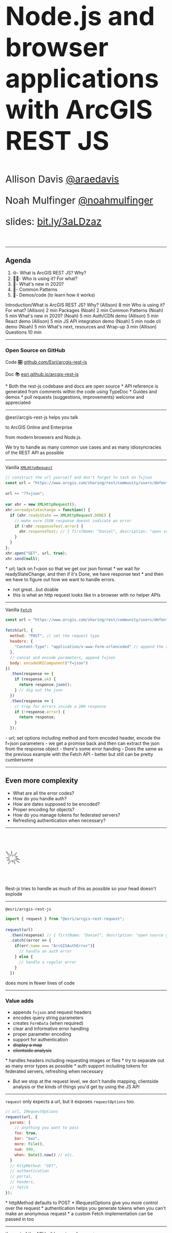 <!-- .slide: data-background-size="cover" style="padding-left: 80px" data-background="../../template/img/2020/devsummit/bg-1.png" -->

<h1 style="text-align: left; font-size: 80px; ">Node.js and browser applications with ArcGIS REST JS</h1>
<p style="text-align: left; font-size: 30px;">Allison Davis <a href="https://github.com/araedavis">@araedavis</a></p>
<p style="text-align: left; font-size: 30px;">Noah Mulfinger <a href="https://github.com/noahmulfinger">@noahmulfinger</a></p>
<p style="text-align: left; font-size: 30px;">slides: <a href="https://bit.ly/3aLDzaz">bit.ly/3aLDzaz</a></p>

<!-- Add these rows to push your text up so it is not interfering with the event name. Test on your actual projector! -->
<p>&nbsp;</p>

---

<!-- .slide: data-background="../../template/img/2020/devsummit/bg-2.png" -->

## Agenda

1. 🌐- What is ArcGIS REST JS? Why?
1. 👩‍🚀- Who is using it? For what?
1. 📆- What's new in 2020?
1. 💯- Common Patterns
1. 🤹‍- Demos/code (to learn how it works)

<aside class="notes">

Introduction/What is ArcGIS REST JS? Why? (Allison) 8 min
Who is using it? For what? (Allison) 2 min
Packages (Noah) 2 min
Common Patterns (Noah) 5 min
What's new in 2020? (Noah) 5 min
Auth/CDN demo (Allison) 5 min
React demo (Allison) 5 min
JS API integration demo (Noah) 5 min
node cli demo (Noah) 5 min
What's next, resources and Wrap-up 3 min (Allison)
Questions 10 min

</aside>

---

<!-- .slide: data-background="../../template/img/2020/devsummit/bg-2.png" -->

### Open Source on GitHub

Code 🎛 [github.com/Esri/arcgis-rest-js](https://github.com/Esri/arcgis-rest-js)

Doc 📚 [esri.github.io/arcgis-rest-js](https://esri.github.io/arcgis-rest-js)

<aside class="notes" data-markdown>
  * Both the rest-js codebase and docs are open source
  *  API reference is generated from comments within the code using TypeDoc
  * Guides and demos
  * pull requests (suggestions, improvements) welcome and appreciated
</aside>

---

<!-- .slide: data-background="../../template/img/2020/devsummit/bg-2.png" -->

@esri/arcgis-rest-js helps you talk

to ArcGIS Online and Enterprise

from modern browsers and Node.js.

<aside class="notes" data-markdown>
We try to handle as many common use cases and as many idiosyncracies of the REST API as possible
</aside>

---

<!-- .slide: data-background="../../template/img/2020/devsummit/bg-2.png" -->

Vanilla [`XMLHttpRequest`](https://developer.mozilla.org/en-US/docs/Web/API/XMLHttpRequest)

```js
// construct the url yourself and don't forget to tack on f=json
const url = "https://www.arcgis.com/sharing/rest/community/users/dmfenton";

url += "?f=json";

var xhr = new XMLHttpRequest();
xhr.onreadystatechange = function() {
  if (xhr.readyState == XMLHttpRequest.DONE) {
    // make sure JSON response doesnt indicate an error
    if (!xhr.responseText.error) {
      xhr.responseText; // { firstName: "Daniel", description: "open source geodev" ... }
    }
  }
};
xhr.open("GET", url, true);
xhr.send(null);
```

<aside class="notes" data-markdown>
  * url; tack on f=json so that we get our json format
  * we wait for readyStateChange, and then if it's Done, we have response text 
  * and then we have to figure out how we want to handle errors.

- not great...but doable
- this is what an http request looks like in a browser with no helper APIs
  </aside>

---

<!-- .slide: data-background="../../template/img/2020/devsummit/bg-2.png" -->

Vanilla [`Fetch`](https://developer.mozilla.org/en-US/docs/Web/API/Fetch_API/Using_Fetch)

```js
const url = "https://www.arcgis.com/sharing/rest/community/users/dmfenton";

fetch(url, {
  method: "POST", // set the request type
  headers: {
    "Content-Type": "application/x-www-form-urlencoded" // append the right header
  },
  // concat and encode parameters, append f=json
  body: encodeURIComponent("f=json")
})
  .then(response => {
    if (response.ok) {
      return response.json();
    } // dig out the json
  })
  .then(response => {
    // trap for errors inside a 200 response
    if (!response.error) {
      return response;
    }
  });
```

<aside class="notes" data-markdown>
- url; set options including method and form encoded header, encode the f=json parameters
- we get a promise back and then can extract the json from the response object
- there's some error handing
- Does the same as the previous example with the Fetch API
- better but still can be pretty cumbersome
  </aside>

---

<!-- .slide: data-background="../../template/img/2020/devsummit/bg-2.png" -->

## Even more complexity

- What are all the error codes?
- How do you handle auth?
- How are dates supposed to be encoded?
- Proper encoding for objects?
- How do you manage tokens for federated servers?
- Refreshing authentication when necessary?

<aside class="notes">

</aside>

---

<!-- .slide: data-background="../../template/img/2020/devsummit/bg-2.png" -->

<p style="font-size: 400%;">💥</p>

<aside class="notes" data-markdown>
Rest-js tries to handle as much of this as possible so your head doesn't explode
</aside>

---

<!-- .slide: data-background="../../template/img/2020/devsummit/bg-2.png" -->

`@esri/arcgis-rest-js`

```js
import { request } from "@esri/arcgis-rest-request";

request(url)
  .then(response) // { firstName: "Daniel", description: "open source geodev" ... }
  .catch((error => {
    if(err.name === "ArcGISAuthError"){
      // handle an auth error
    } else {
      // handle a regular error
    }
  })
```

<aside class="notes" data-markdown>

does more in fewer lines of code

</aside>

---

<!-- .slide: data-background="../../template/img/2020/devsummit/bg-2.png" -->

### Value adds

- appends `f=json` and request headers
- encodes query string parameters
- creates `FormData` (when required)
- clear and informative error handling
- proper parameter encoding
- support for authentication
- ~~display a map~~
- ~~clientside analysis~~

<aside class="notes" data-markdown>
* handles headers including requesting images or files 
* try to separate out as many error types as possible
* auth support including tokens for federated servers, refreshing when necessary

- But we stop at the request level, we don't handle mapping, clientside analysis or the kinds of things you'd get by using the JS API
  </aside>

---

<!-- .slide: data-background="../../template/img/2020/devsummit/bg-2.png" -->

`request` only expects a url, but it exposes `requestOptions` too.

```js
// url, IRequestOptions
request(url, {
  params: {
    // anything you want to pass
    foo: true,
    bar: "baz",
    more: File(),
    num: 999,
    when: Date().now() // etc.
  }
  // httpMethod: "GET",
  // authentication
  // portal,
  // headers,
  // fetch
});
```

<aside class="notes" data-markdown>
  * httpMethod defaults to POST
  * IRequestOptions give you more control over the request
  * authentication helps you generate tokens when you can't make an anonymous request
  * a custom Fetch implementation can be passed in too
</aside>

---

<!-- .slide: data-background="../../template/img/2020/devsummit/bg-2.png" -->

the rest of the API builds on top of `request`

```js
import { geocode } from "@esri/arcgis-rest-geocoding";

// assumes you want to use ArcGIS Online
geocode("LAX").then(response); // { ... candidates: [] }

// IRequestOptions is still available
geocode({
  singleLine: "LAX",
  params: {
    forStorage: true
  },
  authentication
});
```

<aside class="notes" data-markdown>
  * Under the hood, geocoding just calls request
  * But with nicer syntax 
</aside>

---

<!-- .slide: data-background="../../template/img/2020/devsummit/bg-2.png" -->

### Goals

- Node.js and (modern) browsers
- a la carte / svelte
- framework agnostic
- shave down the sharp edges
- align with JS ecosystem

<aside class="notes" data-markdown>
* work in node and modern browsers with small set of polyfills
* keeping the library as small as possible for best loadtime 
* framework agnostic - so that you can use rest-js with React, Angular, Vue, vanilla JS
* keep the rough edges away from your application code; handle edge cases and such from the rest api so you don't have to
* align with the rest of the JS ecosystem - whatever your tooling, your bundler, frameworks - without having to use additional plugins or config

</aside>

---

<!-- .slide: data-background="../../template/img/2020/devsummit/bg-2.png" -->

### Disclaimer\*

- not a product, no roadmap
- work [in progress](https://developers.arcgis.com/rest/)
- scratching our own itch

<aside class="notes" data-markdown>
* not an official product
* started as a way to standardize functionality and utilities that different Esri teams had created 
* that's why it was decided to open source it - if Esri teams are getting and adding so much value, certainly users and partners can too
</aside>

---

<!-- .slide: data-background="../../template/img/2020/devsummit/bg-2.png" -->

### Comparison

- _kind of_ analogous to ArcGIS API for Python
- **much different** than the ArcGIS API for JavaScript

<aside class="notes" data-markdown>

- kind of similar to the Python API in functionality but lacks a notebooks environment like Jupiter notebooks where you can save and rerun your scripts

* it's all about transactions with the data from the Rest API - no mapping, display capabilities, data analysis
  </aside>

---

<!-- .slide: data-background="../../template/img/2020/devsummit/bg-2.png" -->

### In the beginning...

- [ArcGIS for Developers](https://developers.arcgis.com)
- [ArcGIS Hub](https://hub.arcgis.com)
- customers!

<aside class="notes" data-markdown>

- rest-js has been around over two years now.
- Began as a collaboration between Hub and the Developer Experience team
- Hub was using Ember and experimented with open sourcing some of the wrappers they'd created for working with the Rest API and dealing with things like users, items - they found that their solution was a little too specific - difficult for users to grab and go
- Dev experience team was using Angular and a lot of the functionality we had written mirrored that of the Hub team's - but specific to Angular applications and their conventions.
- So...how to create a solution that eliminated that duplication of work, so that these helpers could be written once and work everywhere
  </aside>

---

<!-- .slide: data-background="../../template/img/2020/devsummit/bg-2.png" -->

### As of 2020

- ArcGIS Hub
- ArcGIS for Developers
- Storymaps
- Web AppBuilder (next generation)
- ArcGIS Solutions
- ArcGIS Enterprise
- ArcGIS Analytics for IoT
- Esri UK
- Startups / Partners
- Customers
- You?

<aside class="notes" data-markdown>
* Over the last couple years, we've seen the floodgates open not only with customer implementations but other teams at Esri
</aside>

---

<!-- .slide: data-background="../../template/img/2020/devsummit/bg-2.png" -->

## packages 📦!

- `request` 2.8 kB
- `auth` 3.6 kB
- `portal` 5.1 kB
- `feature-layer` 1.3 kB
- `service-admin` 746 B
- `geocoding` 1 kB
- `routing` 642 B

<aside class="notes" data-markdown>
- This is the set of packages we have so far.
- We have the base request package that the other packages build on, auth contains different methods for handling authentication, portal is for interacting with users, groups, and items in ArcGIS Online or your enterprise portal, feature layer is for querying and editing data in a feature service layer, service-admin is for managing metadata about a service.
- Right now it only contains functionality for dealing with feature services, but its meant for things like creating a new service and adding layers or other properties to a service.
- Geocoding and routing are self-explanatory, they provide wrapper functions for using the geocoding and routing services.
- As you can see all these packages are very light-weight. They are also set up to be tree-shakeable so that if you are using a bundler like web pack you can only bundle the functions you actually use.

</aside>

---

<!-- .slide: data-background="../../template/img/2020/devsummit/bg-3.png" -->

## Common Patterns

---

<!-- .slide: data-background="../../template/img/2020/devsummit/bg-2.png" -->

when only **one** piece of information is required

```js
import { searchItems } from "@esri/arcgis-rest-portal";

searchItems("water").then(response); // { total: 355, etc... }
// or
searchItems({
  query: "water",
  httpMethod: "GET",
  authentication
});
```

you can pass in it in directly.

<aside class="notes" data-markdown>
- For functions that only require one piece of information, they can take in that info directly as a single argument or as part of a larger object.
- In this case if you wanted to just do a default query of ArcGIS Online for items containing the string water, you could do the first query.
- You could alternatively pass in an object containing a query field and some other options

</aside>

---

<!-- .slide: data-background="../../template/img/2020/devsummit/bg-2.png" -->

### if **more** than one piece of information is needed

<pre style="width: 50%; margin: 0 auto; box-shadow: none;">
<code class="hljs js">deleteFeatures({
  url: "https://server.arcgis.com/arcgis/rest/services/MyData/FeatureServer/0"
  objectIds: [ 123 ]
})
  .then(response)
</code>
</pre>

<pre style="width: 50%; margin: 0 auto; box-shadow: none;">
<code class="hljs json">{
  // response
  "deleteResults": [
    {
      "objectId": 123,
      "success": true
    }
  ]
}
</code>
</pre>

only an object can be passed in, [_extends_](https://esri.github.io/arcgis-rest-js/api/feature-layer/deleteFeatures/) `IRequestOptions`

<aside class="notes" data-markdown>
- However, if more than one piece of information is required, you would always pass in an object with the required options
- For all functions, the object extends the default request options provided in the base request library, so you could pass in authentication, headers, etc to deleteFeatures as well.
- (OPEN delete features doc)
- Here’s what deleteFeatures looks like in the documentation. 
- If we scroll down to the options, we can see url and objectIds parameters which are required as well as some optional inherited parameters like authentication, which I mentioned earlier.
- For additional custom params, you can use params here which will take in any keys and values.
- This is here because goal is not to provide all the parameters available in the REST API, just the common ones 
</aside>

---

<!-- .slide: data-background="../../template/img/2020/devsummit/bg-2.png" -->

### update who can access an item

```js
import { setItemAccess } from "@esri/arcgis-rest-sharing";

setItemAccess({
  id: `fe8`, // which item?
  access: `public`, // who should be able to see it?
  authentication // user allowed to update
}).then(response);
```

[`ISetItemAccessOptions`](https://esri.github.io/arcgis-rest-js/api/portal/setItemAccess/)

<aside class="notes" data-markdown>
- The functions in the library also try to reduce the overhead of constructing a url and require as little as possible. 
- For example, in the setItemAccess function, we only need the id of the item, the access value  or who it should be shared with, and some authentication to know if the current user is allowed to update the specified item

</aside>

---

<!-- .slide: data-background="../../template/img/2020/devsummit/bg-2.png" -->

Simplified developer experience, even when the underlying logic is [complicated](https://github.com/Esri/arcgis-rest-js/blob/869f466c47b2e80768018b20c89c6279212767aa/packages/arcgis-rest-portal/src/sharing/group-sharing.ts)

- we ensure the response is _deterministic_
- we figure out _which_ url to call (based on role)

<aside class="notes" data-markdown>
- Overall the focus is on simplifying the developer experience  even when the logic can get complicated.
- (OPEN group sharing js)
- Here’s one example, probably the most complex functionality under the hood that the library provides.
- Sharing items can require different urls depending the permissions of the user and is not always deterministic depending on what groups an item is already shared with.
- So this changeGroupSharing method handles all that and provides some better error messaging when there’s failure. 
- This is just to show some of the value added when using this library vs directly using the REST API

</aside>

---

<!-- .slide: data-background="../../template/img/2020/devsummit/bg-2.png" -->

## Authentication

```js
import { UserSession } from "@esri/arcgis-rest-auth";

// ArcGIS Online credentials
const authentication = new UserSession({ username, password });

// ArcGIS Enterprise credentials
const enterpriseAuth = new UserSession({
  username,
  password,
  portal: `https://gis.city.gov/sharing/rest`
});
```

<aside class="notes" data-markdown>
- Another important concern when working with the REST API is authentication.
- The most common method for this is through a UserSession from the auth package.
- Using either ArcGIS Online or an enterprise portal, you can construct a user session with standard username and password credentials
- This in and of itself doesnt fetch a token, it just sets up config needed for making authenticated requests
- It is similar to JS API IdentityManager in that it stores a specific set of credentials.
- However, it doesn't juggle multiple portals and doesn't present a UI to log in when an anonymous request fails.
</aside>

---

<!-- .slide: data-background="../../template/img/2020/devsummit/bg-2.png" -->

`UserSession` keeps track of token expiration

```js
const url = `http://geocode.arcgis.com/arcgis/rest/services/World/GeocodeServer/`;

const authentication = new UserSession({ username, password });

request(url, { authentication }).then(response => {
  // the same token will be reused for the second request
  request(url, { authentication });
});
```

and whether or not a server is trusted (federated)

<aside class="notes" data-markdown>
- This UserSession serves as an authentication object that you’ve seen in previous code samples. This authentication object is passed in to the request.
- The first time a request is made with it, it will handle getting a token from the server, checking whether the server is trusted or federated.
- On subsequent requests using the same authentication, it will reuse the same token and handle expiration by getting a fresh token from the server.
- We will go over some more complex authentication patterns like oauth in our demos later.

</aside>

---

<!-- .slide: data-background="../../template/img/2020/devsummit/bg-2.png" -->

### since DevSummit 2019...

🎉 rest-js v2.0.0! 🎉

(plus 20 additional releases 🚀)

<aside class="notes" data-markdown>
- Since the previous version of this talk in DevSummit 2019, the library has been actively developed.
- We’ve released a 2.0 version and there have been 20+ additional releases beyond that.
- So its been pretty active.
- I'm going to go over a few things that have been added in version 2

</aside>

---

<!-- .slide: data-background="../../template/img/2020/devsummit/bg-2.png" -->

### What's new in v2+

- [SearchQueryBuilder](https://esri.github.io/arcgis-rest-js/api/portal/SearchQueryBuilder/)

- Improved [paging](https://esri.github.io/arcgis-rest-js/api/portal/searchItems)

- `setDefaultRequestOptions()` and `withOptions()`

- Package and type reorganization

<aside class="notes" data-markdown>
- We added a new SearchQueryBuilder class that allows you to easily compose a search query without needing to do a bunch of manual string management. 
- We also added some improved paging functionality, we added a nextPage function returned from any search query that you can call to easily get the next page of results without having to construct a new request.
- We also added two helper functions, setDefaultRequestOptions and withOptions. setDefaultRequestOptions allows you to set custom options for all requests.
- Its useful for things like request headers that will likely need to be with every requests.
-  withOptions allows you set custom options for a specific request.
- For instance if you want to create an authentication version of a request that you can call and you don’t need to pass authentication to it every time.
- There was also a bunch of reorganization of packages, types, and functions based on the feedback and needs of contributors.
</aside>

---

<!-- .slide: data-background="../../template/img/2020/devsummit/bg-2.png" -->

### Building search queries

```js
// 1.x
const q =
  "Trees AND owner: US Forest Service AND (type: 'Web Mapping Application' OR type: 'Mobile Application')";

// 2.x
const q = new SearchQueryBuilder()
  .match("Trees")
  .and()
  .match("US Forest Service")
  .in("owner")
  .and()
  .startGroup()
  .match("Web Mapping Application")
  .in("type")
  .or()
  .match("Mobile Application")
  .in("type")
  .endGroup();
```

<aside class="notes" data-markdown>
- So this is an example of creating a search query using the new builder class. 
- In standard queries, you would need to construct the query as a long string, but in version 2.0, you can build up a query using helper functions. 
- This is especially useful for complex queries or ones that require a lot of conditionalization.

</aside>

---

<!-- .slide: data-background="../../template/img/2020/devsummit/bg-2.png" -->

### One portal package to rule them all

```bash
// 1.x
npm install @esri/arcgis-rest-items &&
@esri/arcgis-rest-users &&
@esri/arcgis-rest-groups &&
@esri/arcgis-rest-sharing

// 2.x
npm install @esri/arcgis-rest-portal

```

<aside class="notes" data-markdown>
- One example of the package reorganization is grouping up the separate items, users, groups, and sharing packages into a single portal package.
- These packages all shared a lot of functionality and were already very small, so grouping them up didn’t increase the size too much
</aside>

---

<!-- .slide: data-background="../../template/img/2020/devsummit/bg-2.png" -->

### Packages install types automatically

```typescript
// 1.x
import { IPoint } from "@esri/arcgis-rest-common-types";
import { reverseGeocode } from "@esri/arcgis-rest-geocoder";

reverseGeocode({ x: 34, y: -118 } as IPoint);

// 2.x
import { IPoint, reverseGeocode } from "@esri/arcgis-rest-geocoding";

reverseGeocode({ x: 34, y: -118 } as IPoint);
```

<aside class="notes" data-markdown>
- For those using typescript, one improvement is including types in the same packages where they are used.
- Previously you would need to install a separate types package for any a lot of typescript types.
- There are additional changes in version 2, and you can check out the release notes for the full list of what’s changed.
</aside>

---

<!-- .slide: data-background="../../template/img/2020/devsummit/bg-2.png" -->

Check out the [release notes](https://esri.github.io/arcgis-rest-js/guides/whats-new-v2-0/) for the full list

---

<!-- .slide: data-background="../../template/img/2020/devsummit/bg-4.png" -->

## Demo

### [OAuth in Browser](https://github.com/Esri/arcgis-rest-js/tree/master/demos/oauth2-browser)

- [Auth package](https://esri.github.io/arcgis-rest-js/api/auth/UserSession/)
- [rest-js via CDN](https://esri.github.io/arcgis-rest-js/guides/from-a-cdn/)

<aside class="notes" data-markdown>
* Vanilla JS implementation

- Demo follows the app login pattern, in which an app uses your client id to obtain credentials

- Demonstrate inline Sign In

- What's going on?

- Use arcgis for developers to create an app item and set a redirect url

- in app code, we set our client id

- Index.html - CDN script tags

- Index.html - line 178 our click handler. Note that when using the CDN we preface our method calls with `arcgisREST`

- Authenticate.html just calls a function to complete the OAuth process. The session info is saved in local storage
  </aside>

---

<!-- .slide: data-background="../../template/img/2020/devsummit/bg-4.png" -->

## Demo

### [React Component](https://github.com/oppoudel/react-geocoder)

- [Geocoding package](https://esri.github.io/arcgis-rest-js/api/geocoding/)
- [Downshift](https://github.com/downshift-js/downshift)

<aside class="notes" data-markdown>

- This is a React geocoding component created by a user - link to his repo is in the slides

- Running this locally to show the upgrade to rest-js 2.9

- This is built with React and Downshift, which is a project to create low-level accesible dropdowns, menus and other components in React

- Demonstrate component in browser

- In Geocoder.js,

  - If the menu is open, Geocode component calls the `suggest` method from the geocoding package

  - debounce - prevents an API call with every key stroke and improves performance

  - Suggest provides magicKey values in addition to text result. The key links a suggestion to an address or place. This can be passed to the geocode call to improve search time. Note that magic Keys are not permanent across versions of the World Geocoding search and thus shouldn't be stored by a client application, but instead only used as a parameter for the geocode call.

  - handleStateChange is passed to the Downshift instance so that onStateChange, the function is called, which in turn calls the geocode method with the magicKey passed as a parameter

</aside>

---

<!-- .slide: data-background="../../template/img/2020/devsummit/bg-4.png" -->

## Demo

### [JS API Integration with Angular](https://github.com/noahmulfinger/angular-js-api-integration-demo)

<aside class="notes" data-markdown>
- For the first demo, I'm going to show an example of using both the JS API and rest JS together in an Angular application
- Sign in. Mention oauth2 sign in setup 
- Shows list of feature services owned by the user
- If I click one one, it adds it to the map, then zooms in to the map to view the layer
- As you can see, the user is automatically signed in to the JS API after signing in using rest JS
- Switch maps
- Sign out
- Go to code
- Show session service
- Sign in happens via ouath with beginOAuth2
- Sign in completes with completeOAuth2 and then the session is stored both in local storage and in this session store.
- This simple store is set up so we can easily share the session across multiple components
- Go to item-list component
- The component subscribes to the session service to always get the latest session value.
- If we have a session, we construct a query using the search query builder for all Feature Services where the owner matches the current user
- Then we do a search and display the results to the user.
- Go to map panel component
- The first thing I'll mention is that this is using a package called esri-loader to load in JS API modules
- It automatically adds the JS API script tag whenever you need t load a module, so you don't need to include a script tag on the page and its easier to use use the modules within a framework like Angular
- This component also subscribes to the session service to get the latest session. 
- It loads the JS API identity manager via the esri-loader
- If there is a session, then it calls toCredential to return the session in the format needed for the JS API identity manager
- The alternate method fromCredential also exists, so that you can convert a JS API credential into a rest JS user session
- Once we register the token, we can add the private feature layers to the map
- In addFeatureLayer, we load the feature layer module and and then add the selected layer to the map
- Note that it imports the typescript interface IItem from the rest JS portal package.
- Once the layer has been added, we zoom to the layer so we can see it
</aside>

---

<!-- .slide: data-background="../../template/img/2020/devsummit/bg-4.png" -->

## Demo

### [Node.js](https://github.com/Esri/arcgis-rest-js/tree/master/demos/node-cli-item-management/)

<aside class="notes" data-markdown>
- So first we import the rest js packages we need since the packages are exported with both browser and node versions.
- At a higher level, we prompt the user for authentication, do a search for items based on their input, and then optionally delete each item
- In the authentication step, we prompt for the users credentials using the prompts package, which makes it easy to set up command line prompts through node.
- Then we make a call to get user which will guarantee that a token is generated because a token won't be created until you make the first request
- Then we just return the session because we will use it for all the subsequent requests
- In the searchForItems function, we prompt the user for required information and then we construct a search query
- Once the query is constructed, we make a call to searchItem passing in the authentication, query, and the number of items requested
- In the deleteItems step, we iterate through all of the items using an async iterator. Using an async iterator because its a set of promises that need to happen in sequence
</aside>

---

<!-- .slide: data-background="../../template/img/2020/devsummit/bg-3.png" -->

### Resources 📚

- [Link to slides](https://bit.ly/3aLDzaz)
- [GitHub repo](https://github.com/Esri/arcgis-rest-js)
- [Docs site](https://esri.github.io/arcgis-rest-js/)
- [Demo at Observables](https://beta.observablehq.com/@jgravois/introduction-to-esri-arcgis-rest-js)
  <p>&nbsp;</p>

### More Demos 💻

- [Sapper](https://github.com/Esri/arcgis-rest-js/tree/master/demos/webmap-checker-sapper)
- [Web Components with Stencil](https://github.com/esridc/hub-components)
- [Lamda Functions](https://medium.com/@adamjpfister/know-your-apis-6dc6ea3d084c)

<aside class="notes" data-markdown>

- There are lots of great demos in the rest-js repo and beyound, we've pointed out a few here

- Reiterate that rest-js is open source and we welcome PRs, feedback, information about how you're implementing this in your projects

- Thank you!
  </aside>

---

<!-- .slide: data-background="../../template/img/2020/devsummit/bg-3.png" -->

<img src="../../template/img/esri-science-logo-white.png" class="plain" style="background: none;" />

